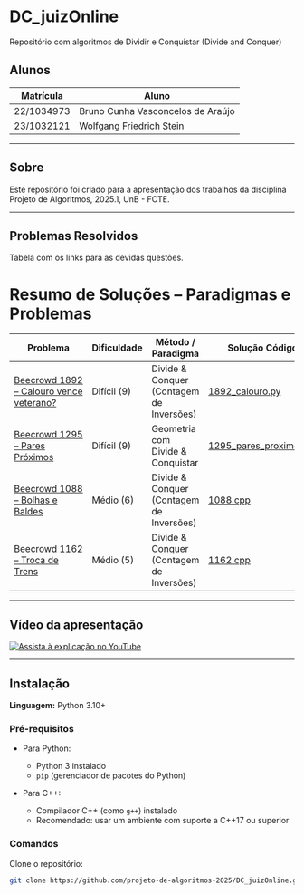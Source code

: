 # DC_juizOnline
Repositório com algoritmos de Dividir e Conquistar (Divide and Conquer)

## Alunos

| Matrícula  | Aluno                             |
| ---------- | --------------------------------- |
| 22/1034973 | Bruno Cunha Vasconcelos de Araújo |
| 23/1032121 | Wolfgang Friedrich Stein          |

---

## Sobre

Este repositório foi criado para a apresentação dos trabalhos da disciplina Projeto de Algoritmos, 2025.1, UnB - FCTE.

---

## Problemas Resolvidos

Tabela com os links para as devidas questões.

# Resumo de Soluções – Paradigmas e Problemas

| Problema                                                                                   | Dificuldade       | Método / Paradigma                        | Solução Código                              | Solução comentada                            |
|--------------------------------------------------------------------------------------------|-------------------|-------------------------------------------|---------------------------------------------|-----------------------------------------------|
| [Beecrowd 1892 – Calouro vence veterano?](https://judge.beecrowd.com/pt/problems/view/1892) | Difícil (9)       | Divide & Conquer (Contagem de Inversões) | [1892_calouro.py](DC/1892_calouro_vence_veterano/1892_calouro.py) | [1892_pares_proximos.md](DC/1892_calouro_vence_veterano/1892_calouro.md)|
| [Beecrowd 1295 – Pares Próximos](https://judge.beecrowd.com/pt/problems/view/1295)         | Difícil (9)       | Geometria com Divide & Conquistar        | [1295_pares_proximos.py](DC/1295_pares_proximos/1295_pares_proximos.py) |[1295_calouro.md](DC/1295_pares_proximos/1295.md)|
| [Beecrowd 1088 – Bolhas e Baldes](https://judge.beecrowd.com/pt/problems/view/1088)         | Médio (6)         | Divide & Conquer (Contagem de Inversões) | [1088.cpp](DC/1088_bolhas_e_baldes/1088.cpp) | [1088.md](DC/1088_bolhas_e_baldes/1088.md) |
| [Beecrowd 1162 – Troca de Trens](https://judge.beecrowd.com/pt/problems/view/1162)          | Médio (5)         | Divide & Conquer (Contagem de Inversões) | [1162.cpp](DC/1162_troca_de_trens/1162.cpp)   | [1162.md](DC/1162_troca_de_trens/1162.md) |

---

## Vídeo da apresentação

[![Assista à explicação no YouTube](https://img.youtube.com/vi/IgFj_CgqNv8/0.jpg)](https://youtu.be/IgFj_CgqNv8)

---

## Instalação

**Linguagem:** Python 3.10+

### Pré-requisitos


- Para Python:
  - Python 3 instalado
  - `pip` (gerenciador de pacotes do Python)

- Para C++:
  - Compilador C++ (como `g++`) instalado
  - Recomendado: usar um ambiente com suporte a C++17 ou superior

### Comandos

Clone o repositório:

```bash
git clone https://github.com/projeto-de-algoritmos-2025/DC_juizOnline.git
